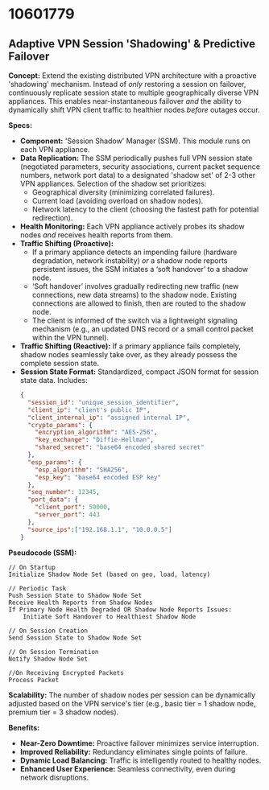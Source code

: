 # 10601779

## Adaptive VPN Session 'Shadowing' & Predictive Failover

**Concept:** Extend the existing distributed VPN architecture with a proactive 'shadowing' mechanism. Instead of *only* restoring a session on failover, continuously replicate session state to multiple geographically diverse VPN appliances. This enables near-instantaneous failover *and* the ability to dynamically shift VPN client traffic to healthier nodes *before* outages occur.

**Specs:**

*   **Component:**  'Session Shadow' Manager (SSM).  This module runs on each VPN appliance.
*   **Data Replication:**  The SSM periodically pushes full VPN session state (negotiated parameters, security associations, current packet sequence numbers, network port data) to a designated 'shadow set' of 2-3 other VPN appliances. Selection of the shadow set prioritizes:
    *   Geographical diversity (minimizing correlated failures).
    *   Current load (avoiding overload on shadow nodes).
    *   Network latency to the client (choosing the fastest path for potential redirection).
*   **Health Monitoring:** Each VPN appliance actively probes its shadow nodes *and* receives health reports from them.
*   **Traffic Shifting (Proactive):**
    *   If a primary appliance detects an impending failure (hardware degradation, network instability) *or* a shadow node reports persistent issues, the SSM initiates a ‘soft handover’ to a shadow node.
    *   ‘Soft handover’ involves gradually redirecting new traffic (new connections, new data streams) to the shadow node. Existing connections are allowed to finish, then are routed to the shadow node.
    *   The client is informed of the switch via a lightweight signaling mechanism (e.g., an updated DNS record or a small control packet within the VPN tunnel).
*   **Traffic Shifting (Reactive):**  If a primary appliance fails completely, shadow nodes seamlessly take over, as they already possess the complete session state.
*   **Session State Format:** Standardized, compact JSON format for session state data.  Includes:
    ```json
    {
      "session_id": "unique_session_identifier",
      "client_ip": "client's public IP",
      "client_internal_ip": "assigned internal IP",
      "crypto_params": {
        "encryption_algorithm": "AES-256",
        "key_exchange": "Diffie-Hellman",
        "shared_secret": "base64 encoded shared secret"
      },
      "esp_params": {
        "esp_algorithm": "SHA256",
        "esp_key": "base64 encoded ESP key"
      },
      "seq_number": 12345,
      "port_data": {
        "client_port": 50000,
        "server_port": 443
      },
      "source_ips":["192.168.1.1", "10.0.0.5"]
    }
    ```

**Pseudocode (SSM):**

```
// On Startup
Initialize Shadow Node Set (based on geo, load, latency)

// Periodic Task
Push Session State to Shadow Node Set
Receive Health Reports from Shadow Nodes
If Primary Node Health Degraded OR Shadow Node Reports Issues:
    Initiate Soft Handover to Healthiest Shadow Node

// On Session Creation
Send Session State to Shadow Node Set

// On Session Termination
Notify Shadow Node Set

//On Receiving Encrypted Packets
Process Packet
```

**Scalability:**  The number of shadow nodes per session can be dynamically adjusted based on the VPN service's tier (e.g., basic tier = 1 shadow node, premium tier = 3 shadow nodes).

**Benefits:**

*   **Near-Zero Downtime:**  Proactive failover minimizes service interruption.
*   **Improved Reliability:**  Redundancy eliminates single points of failure.
*   **Dynamic Load Balancing:**  Traffic is intelligently routed to healthy nodes.
*   **Enhanced User Experience:**  Seamless connectivity, even during network disruptions.